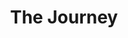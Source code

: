 ---
layout: home
title: "The Journey"
tags: [travel, cycling, west africa, Sierra leone, Liberia, street child]
image:
  feature: typewriter.jpg
---